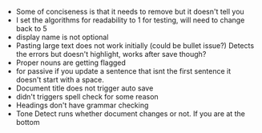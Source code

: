 - Some of conciseness is that it needs to remove but it doesn't tell you
- I set the algorithms for readability to 1 for testing, will need to change back to 5
- display name is not optional
- Pasting large text does not work initially (could be bullet issue?) Detects the errors but doesn't highlight, works after save though? 
- Proper nouns are getting flagged
- for passive if you update a sentence that isnt the first sentence it doesn't start with a space.
- Document title does not trigger auto save
- didn't triggers spell check for some reason
- Headings don't have grammar checking
- Tone Detect runs whether document changes or not. If you are at the bottom 